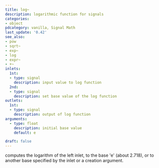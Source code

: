 ```yaml
---
title: log~
description: logarithmic function for signals
categories:
- object
pdcategory: vanilla, Signal Math
last_update: '0.42'
see_also:
- pow
- sqrt~
- exp~
- log
- expr~
- +~
inlets:
  1st:
  - type: signal
    description: input value to log function
  2nd:
  - type: signal
    description: set base value of the log function
outlets:
  1st:
  - type: signal
    description: output of log function
arguments:
  - type: float 
    description: initial base value
    default: e

draft: false
---
```

computes the logarithm of the left inlet, to the base 'e' (about 2.718), or to another base specified by the inlet or a creation argument.
